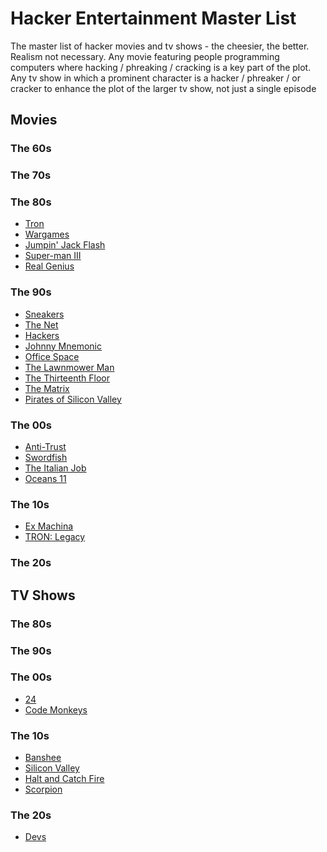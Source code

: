 # Hacker Entertainment Master List
The master list of hacker movies and tv shows - the cheesier, the better.  Realism not necessary.
Any movie featuring people programming computers where hacking / phreaking / cracking is a key part of the plot.
Any tv show in which a prominent character is a hacker / phreaker / or cracker to enhance the plot of the larger tv show, not just a single episode

## Movies
### The 60s

### The 70s

### The 80s
 - [Tron](https://www.imdb.com/title/tt0084827/?ref_=nv_sr_srsg_3)
 - [Wargames](https://www.imdb.com/title/tt0086567/)
 - [Jumpin' Jack Flash](https://www.imdb.com/title/tt0091306/?ref_=nv_sr_srsg_0)
 - [Super-man III](https://www.imdb.com/title/tt0086393/)
 - [Real Genius](https://www.imdb.com/title/tt0089886/)

### The 90s
 - [Sneakers](https://www.imdb.com/title/tt0105435/?ref_=nv_sr_srsg_0)
 - [The Net](https://www.imdb.com/title/tt0113957/?ref_=nv_sr_srsg_0)
 - [Hackers](https://www.imdb.com/title/tt0113243/?ref_=nv_sr_srsg_0)
 - [Johnny Mnemonic](https://www.imdb.com/title/tt0113481/?ref_=nv_sr_srsg_0)
 - [Office Space](https://www.imdb.com/title/tt0151804/?ref_=fn_al_tt_1)
 - [The Lawnmower Man](https://www.imdb.com/title/tt0104692/)
 - [The Thirteenth Floor](https://www.imdb.com/title/tt0139809/)
 - [The Matrix](https://www.imdb.com/title/tt0133093/)
 - [Pirates of Silicon Valley](https://www.imdb.com/title/tt0168122)

### The 00s
 - [Anti-Trust](https://www.imdb.com/title/tt0218817/?ref_=fn_al_tt_1)
 - [Swordfish](https://www.imdb.com/title/tt0244244/)
 - [The Italian Job](https://www.imdb.com/title/tt0317740/)
 - [Oceans 11](https://www.imdb.com/title/tt0240772/?ref_=nv_sr_srsg_0)

### The 10s
 - [Ex Machina](https://www.imdb.com/title/tt0470752/)
 - [TRON: Legacy](https://www.imdb.com/title/tt1104001/)
 
### The 20s

## TV Shows

### The 80s

### The 90s

### The 00s
 - [24](https://www.imdb.com/title/tt0285331/)
 - [Code Monkeys](https://www.imdb.com/title/tt1068683/)
 
### The 10s
 - [Banshee](https://www.imdb.com/title/tt0285331/)
 - [Silicon Valley](https://www.imdb.com/title/tt2575988/)
 - [Halt and Catch Fire](https://www.imdb.com/title/tt2543312/)
 - [Scorpion](https://www.imdb.com/title/tt3514324/)

### The 20s
 - [Devs](https://www.imdb.com/title/tt8134186/)
